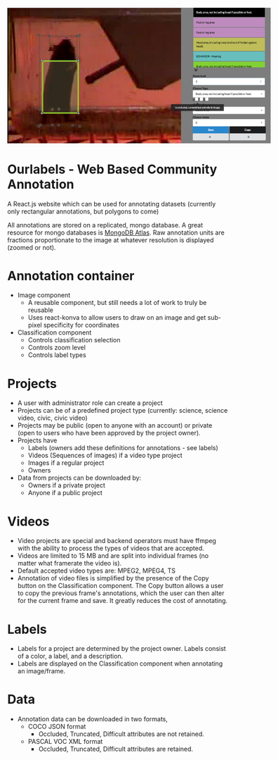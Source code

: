 <p>
   <img src="screenshots/screenshot-mouse.png" alt="Mice being labeled" style="max-width: 600px; min-width: 400px;"/>
</p>

# Ourlabels - Web Based Community Annotation
A React.js website which can be used for annotating datasets (currently only rectangular annotations, but polygons to come)

All annotations are stored on a replicated, mongo database. A great resource for mongo databases is [MongoDB Atlas](https://www.mongodb.com/cloud/atlas). Raw annotation units are fractions proportionate to the image at whatever resolution is displayed (zoomed or not).

# Annotation container
  * Image component
    * A reusable component, but still needs a lot of work to truly be reusable
    * Uses react-konva to allow users to draw on an image and get sub-pixel specificity for coordinates
  * Classification component
    * Controls classification selection
    * Controls zoom level
    * Controls label types

# Projects
  * A user with administrator role can create a project
  * Projects can be of a predefined project type (currently: science, science video, civic, civic video)
  * Projects may be public (open to anyone with an account) or private (open to users who have been approved by the project owner).
  * Projects have
    * Labels (owners add these definitions for annotations - see labels)
    * Videos (Sequences of images) if a video type project
    * Images if a regular project
    * Owners
  * Data from projects can be downloaded by:
    * Owners if a private project
    * Anyone if a public project
# Videos
  * Video projects are special and backend operators must have ffmpeg with the ability to process the types of videos that are accepted.
  * Videos are limited to 15 MB and are split into individual frames (no matter what framerate the video is).
  * Default accepted video types are: MPEG2, MPEG4, TS
  * Annotation of video files is simplified by the presence of the Copy button on the Classification component. The Copy button allows a user to copy the previous frame's annotations, which the user can then alter for the current frame and save. It greatly reduces the cost of annotating.
# Labels 
  * Labels for a project are determined by the project owner. Labels consist of a color, a label, and a description. 
  * Labels are displayed on the Classification component when annotating an image/frame.
# Data
  * Annotation data can be downloaded in two formats,
    * COCO JSON format
      * Occluded, Truncated, Difficult attributes are not retained.
    * PASCAL VOC XML format
      * Occluded, Truncated, Difficult attributes are retained.